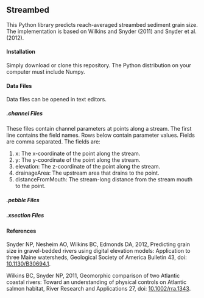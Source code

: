 ## Streambed

This Python library predicts reach-averaged streambed sediment grain size. The implementation is based on Wilkins and Snyder (2011) and Snyder et al. (2012).

#### Installation

Simply download or clone this repository. The Python distribution on your computer must include Numpy. 

#### Data Files

Data files can be opened in text editors.

##### .channel Files

These files contain channel parameters at points along a stream. The first line contains the field names. Rows below contain parameter values. Fields are comma separated. The fields are:

1.	x: The x-coordinate of the point along the stream.
2.	y: The y-coordinate of the point along the stream.
3.	elevation: The z-coordinate of the point along the stream.
4.	drainageArea: The upstream area that drains to the point.
5.	distanceFromMouth: The stream-long distance from the stream mouth to the point.

##### .pebble Files

<TODO>

##### .xsection Files

<TODO>

#### References

Snyder NP, Nesheim AO, Wilkins BC, Edmonds DA, 2012, Predicting grain size in gravel-bedded rivers using digital elevation models: Application to three Maine watersheds, Geological Society of America Bulletin 43, doi: [10.1130/B30694.1](http://doi.org/10.1130/B30694.1).

Wilkins BC, Snyder NP, 2011, Geomorphic comparison of two Atlantic coastal rivers: Toward an understanding of physical controls on Atlantic salmon habitat, River Research and Applications 27, doi: [10.1002/rra.1343](http://doi.org/10.1002/rra.1343).
